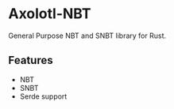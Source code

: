 # Axolotl-NBT

General Purpose NBT and SNBT library for Rust.

## Features

- NBT
- SNBT
- Serde support

